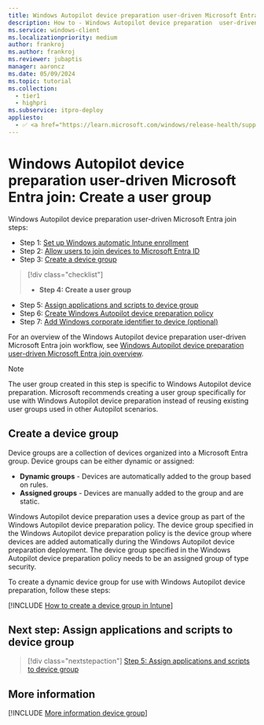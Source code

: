 ```yaml
---
title: Windows Autopilot device preparation user-driven Microsoft Entra join - Step 4 of 7 - Create a user group
description: How to - Windows Autopilot device preparation  user-driven Microsoft Entra join - Step 4 of 7 - Create a user group.
ms.service: windows-client
ms.localizationpriority: medium
author: frankroj
ms.author: frankroj
ms.reviewer: jubaptis
manager: aaroncz
ms.date: 05/09/2024
ms.topic: tutorial
ms.collection:
  - tier1
  - highpri
ms.subservice: itpro-deploy
appliesto:
  - ✅ <a href="https://learn.microsoft.com/windows/release-health/supported-versions-windows-client" target="_blank">Windows 11</a>
---
```


# Windows Autopilot device preparation user-driven Microsoft Entra join: Create a user group

Windows Autopilot device preparation user-driven Microsoft Entra join steps:

- Step 1: [Set up Windows automatic Intune enrollment](entra-join-automatic-enrollment.md)
- Step 2: [Allow users to join devices to Microsoft Entra ID](entra-join-allow-users-to-join.md)
- Step 3: [Create a device group](entra-join-device-group.md)

> [!div class="checklist"]
>
> - **Step 4: Create a user group**

- Step 5: [Assign applications and scripts to device group](entra-join-assign-apps-scripts.md)
- Step 6: [Create Windows Autopilot device preparation policy](entra-join-autopilot-policy.md)
- Step 7: [Add Windows corporate identifier to device (optional)](entra-join-corporate-identifier.md)

For an overview of the Windows Autopilot device preparation user-driven Microsoft Entra join workflow, see [Windows Autopilot device preparation user-driven Microsoft Entra join overview](entra-join-workflow.md#workflow).

> [!NOTE]
>
> The user group created in this step is specific to Windows Autopilot device preparation. Microsoft recommends creating a user group specifically for use with Windows Autopilot device preparation instead of reusing existing user groups used in other Autopilot scenarios.

## Create a device group

Device groups are a collection of devices organized into a Microsoft Entra group. Device groups can be either dynamic or assigned:

- **Dynamic groups** - Devices are automatically added to the group based on rules.
- **Assigned groups** - Devices are manually added to the group and are static.

Windows Autopilot device preparation uses a device group as part of the Windows Autopilot device preparation policy. The device group specified in the Windows Autopilot device preparation policy is the device group where devices are added automatically during the Windows Autopilot device preparation deployment. The device group specified in the Windows Autopilot device preparation policy needs to be an assigned group of type security.

To create a dynamic device group for use with Windows Autopilot device preparation, follow these steps:

[!INCLUDE [How to create a device group in Intune](../../../includes/create-assigned-device-group.md)]

## Next step: Assign applications and scripts to device group

> [!div class="nextstepaction"]
> [Step 5: Assign applications and scripts to device group](entra-join-assign-apps-scripts.md)

## More information

[!INCLUDE [More information device group](../../../includes/more-info-device-group.md)]
